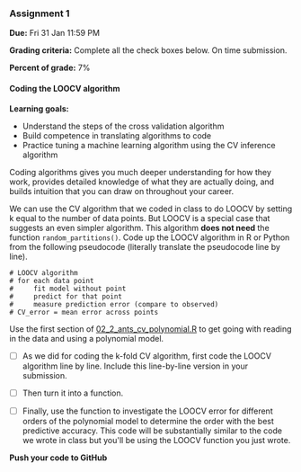 ### Assignment 1

**Due:** Fri 31 Jan 11:59 PM

**Grading criteria:** Complete all the check boxes below. On time submission.

**Percent of grade:** 7%



#### Coding the LOOCV algorithm

**Learning goals:** 

* Understand the steps of the cross validation algorithm
* Build competence in translating algorithms to code
* Practice tuning a machine learning algorithm using the CV inference algorithm

Coding algorithms gives you much deeper understanding for how they work, provides detailed knowledge of what they are actually doing, and builds intuition that you can draw on throughout your career.

We can use the CV algorithm that we coded in class to do LOOCV by setting k equal to the number of data points. But LOOCV is a special case that suggests an even simpler algorithm. This algorithm **does not need** the function `random_partitions()`. Code up the LOOCV algorithm in R or Python from the following pseudocode (literally translate the pseudocode line by line).

```
# LOOCV algorithm
# for each data point
#     fit model without point
#     predict for that point
#     measure prediction error (compare to observed)
# CV_error = mean error across points
```

Use the first section of [02_2_ants_cv_polynomial.R](02_2_ants_cv_polynomial.R) to get going with reading in the data and using a polynomial model.

- [ ] As we did for coding the k-fold CV algorithm, first code the LOOCV algorithm line by line. Include this line-by-line version in your submission.

- [ ] Then turn it into a function.

- [ ] Finally, use the function to investigate the LOOCV error for different orders of the polynomial model to determine the order with the best predictive accuracy. This code will be substantially similar to the code we wrote in class but you'll be using the LOOCV function you just wrote.



**Push your code to GitHub**

